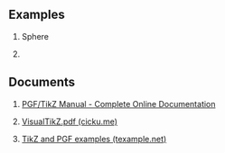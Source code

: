 









## Examples

1. Sphere

   

2. 









## Documents 

1. [PGF/TikZ Manual - Complete Online Documentation](https://tikz.dev/)
2. [VisualTikZ.pdf (cicku.me)](https://sg.mirrors.cicku.me/ctan/info/visualtikz/VisualTikZ.pdf)

3. [TikZ and PGF examples (texample.net)](https://texample.net/tikz/examples/)